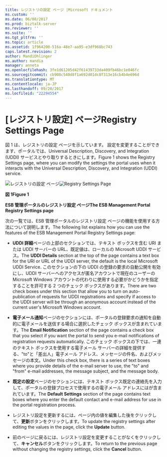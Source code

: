 ```yaml
---
title: レジストリの設定 ページ |Microsoft ドキュメント
ms.custom: ''
ms.date: 06/08/2017
ms.prod: biztalk-server
ms.reviewer: ''
ms.suite: ''
ms.tgt_pltfrm: ''
ms.topic: article
ms.assetid: 1f964200-516a-48e7-aa95-e3df968bc743
caps.latest.revision: 2
author: MandiOhlinger
ms.author: mandia
manager: anneta
ms.openlocfilehash: 3fe1d61205d42f61439733da409fb46bc1e046fc
ms.sourcegitcommit: cb908c540d8f1a692d01dc8f313e16cb4b4e696d
ms.translationtype: MT
ms.contentlocale: ja-JP
ms.lasthandoff: 09/20/2017
ms.locfileid: "22294554"
---
```

# <a name="registry-settings-page"></a><span data-ttu-id="169c1-102">[レジストリ設定] ページ</span><span class="sxs-lookup"><span data-stu-id="169c1-102">Registry Settings Page</span></span>
<span data-ttu-id="169c1-103">図 1 は、レジストリの設定 ページを示しています。 設定を変更することができます、ポータルでは、Universal Description, Discovery, and Integration (UDDI) サービスとやり取りするときにします。</span><span class="sxs-lookup"><span data-stu-id="169c1-103">Figure 1 shows the Registry Settings page, where you can modify the settings the portal uses when it interacts with the Universal Description, Discovery, and Integration (UDDI) service.</span></span>  
  
 <span data-ttu-id="169c1-104">![レジストリの設定 ページ](../esb-toolkit/media/ch8-registrysettingspage.gif "Ch8 RegistrySettingsPage")</span><span class="sxs-lookup"><span data-stu-id="169c1-104">![Registry Settings Page](../esb-toolkit/media/ch8-registrysettingspage.gif "Ch8-RegistrySettingsPage")</span></span>  
  
 <span data-ttu-id="169c1-105">**図 1**</span><span class="sxs-lookup"><span data-stu-id="169c1-105">**Figure 1**</span></span>  
  
 <span data-ttu-id="169c1-106">**ESB 管理ポータルのレジストリ設定 ページ**</span><span class="sxs-lookup"><span data-stu-id="169c1-106">**The ESB Management Portal Registry Settings page**</span></span>  
  
 <span data-ttu-id="169c1-107">次の一覧では、ESB 管理ポータルのレジストリ設定 ページの機能を使用する方法について説明します。</span><span class="sxs-lookup"><span data-stu-id="169c1-107">The following list explains how you can use the features of the ESB Management Portal Registry Settings page:</span></span>  
  
-   <span data-ttu-id="169c1-108">**UDDI 詳細**ページの上部のセクションでは、テキスト ボックスを含む URI または UDDI サーバーの URL、既定値は、ローカルの Microsoft UDDI サービス。</span><span class="sxs-lookup"><span data-stu-id="169c1-108">The **UDDI Details** section at the top of the page contains a text box for the URI or URL of the UDDI server, the default is the local Microsoft UDDI Service.</span></span> <span data-ttu-id="169c1-109">このセクションの下の UDDI の登録の要求の自動公開を有効にし、UDDI サーバーへのアクセスが匿名アカウントで現在のユーザーの Microsoft Windows アカウントの代わりに使用する必要がかどうかを指定することを許可する 2 つのチェック ボックスがあります。</span><span class="sxs-lookup"><span data-stu-id="169c1-109">There are two check boxes under this section that allow you to turn on auto-publication of requests for UDDI registrations and specify if access to the UDDI server will be through an anonymous account instead of the current user's Microsoft Windows account.</span></span>  
  
-   <span data-ttu-id="169c1-110">**電子メール通知**ページのセクションには、ポータルの登録要求の通知を自動的に電子メールを送信する場合に選択したチェック ボックスが含まれています。</span><span class="sxs-lookup"><span data-stu-id="169c1-110">The **Email Notification** section of the page contains a check box that you select if you want the portal to send you e-mail notifications of registration requests automatically.</span></span> <span data-ttu-id="169c1-111">このチェック ボックスの下では、一連のテキスト ボックスを使用する電子メール サーバーの詳細を提供する、"to"と「差出人」電子メール アドレス、メッセージの件名、およびメッセージの本文。</span><span class="sxs-lookup"><span data-stu-id="169c1-111">Under this check box, there is a series of text boxes where you provide details of the e-mail server to use, the "to" and "from" e-mail addresses, the message subject, and the message body.</span></span>  
  
-   <span data-ttu-id="169c1-112">**既定の設定**ページのセクションには、テキスト ボックス既定の連絡先を入力して、ポータルの登録プロセスで使用するの電子メール アドレスにはが含まれています。</span><span class="sxs-lookup"><span data-stu-id="169c1-112">The **Default Settings** section of the page contains text boxes where you enter the default contact and e-mail address for use in the portal registration process.</span></span>  
  
-   <span data-ttu-id="169c1-113">レジストリ設定を更新するには、ページ内の値を編集した後をクリックして、**更新**ボタンをクリックします。</span><span class="sxs-lookup"><span data-stu-id="169c1-113">To update the registry settings after editing the values in the page, click the **Update** button.</span></span>  
  
-   <span data-ttu-id="169c1-114">前のページに戻るには、レジストリ設定を変更することがなくをクリックして、**キャンセル**ボタンをクリックします。</span><span class="sxs-lookup"><span data-stu-id="169c1-114">To return to the previous page without changing the registry settings, click the **Cancel** button.</span></span>